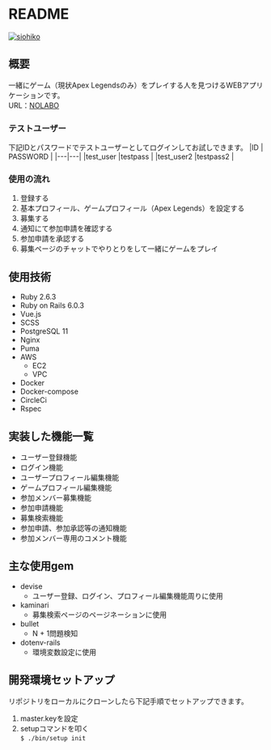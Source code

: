 # README
[![siohiko](https://circleci.com/gh/siohiko/portfolio.svg?style=svg)](https://app.circleci.com/pipelines/github/siohiko/portfolio)
## 概要
一緒にゲーム（現状Apex Legendsのみ）をプレイする人を見つけるWEBアプリケーションです。  
URL：[NOLABO](http://nolabo-portfolio.tk/)
### テストユーザー
下記IDとパスワードでテストユーザーとしてログインしてお試しできます。
|ID  | PASSWORD |
|---|---|
|test_user  |testpass  |
|test_user2  |testpass2  |

### 使用の流れ

1. 登録する
2. 基本プロフィール、ゲームプロフィール（Apex Legends）を設定する
3. 募集する
4. 通知にて参加申請を確認する 
5. 参加申請を承認する
6. 募集ページのチャットでやりとりをして一緒にゲームをプレイ
## 使用技術
- Ruby 2.6.3
- Ruby on Rails 6.0.3
- Vue.js
- SCSS
- PostgreSQL 11
- Nginx
- Puma
- AWS
  - EC2
  - VPC
- Docker
- Docker-compose
- CircleCi
- Rspec
## 実装した機能一覧
- ユーザー登録機能
- ログイン機能
- ユーザープロフィール編集機能
- ゲームプロフィール編集機能
- 参加メンバー募集機能
- 参加申請機能
- 募集検索機能
- 参加申請、参加承認等の通知機能
- 参加メンバー専用のコメント機能

## 主な使用gem
- devise
  - ユーザー登録、ログイン、プロフィール編集機能周りに使用
- kaminari
  - 募集検索ページのページネーションに使用
- bullet
  - N + 1問題検知
- dotenv-rails
  - 環境変数設定に使用

## 開発環境セットアップ
リポジトリをローカルにクローンしたら下記手順でセットアップできます。
1. master.keyを設定
2. setupコマンドを叩く  
```$ ./bin/setup init```  

